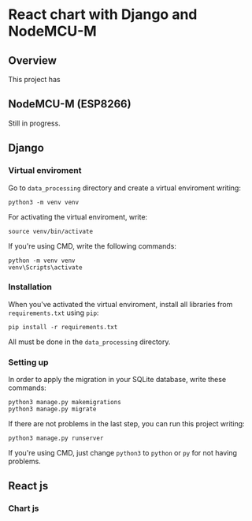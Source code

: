 # React chart with Django and NodeMCU-M 

## Overview

This project has  

## NodeMCU-M (ESP8266)

Still in progress.

## Django

### Virtual enviroment

Go to `data_processing` directory and create a virtual enviroment writing:

    python3 -m venv venv

For activating the virtual enviroment, write:

    source venv/bin/activate

If you're using CMD, write the following commands:

    python -m venv venv
    venv\Scripts\activate

### Installation

When you've activated the virtual enviroment, install all libraries from `requirements.txt` using `pip`:

    pip install -r requirements.txt

All must be done in the `data_processing` directory.

### Setting up

In order to apply the migration in your SQLite database, write these commands:

    python3 manage.py makemigrations
    python3 manage.py migrate

If there are not problems in the last step, you can run this project writing:

    python3 manage.py runserver

If you're using CMD, just change `python3` to `python` or `py` for not having problems.

## React js

### Chart js